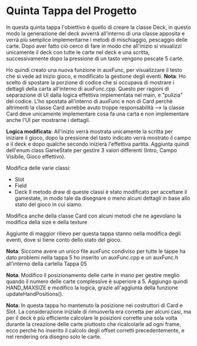 # Quinta Tappa del Progetto

In questa quinta tappa l'obiettivo è quello di creare la classe Deck, in questo modo la generazione del deck avverrà all'interno di una classe apposita e verrà più semplice implementarne i metodi di mischiaggio, pescaggio delle carte.
Dopo aver fatto ciò cerco di fare in modo che all'inizio si visualizzi unicamente il deck con tutte le carte nel deck e una scritta, successivamente dopo la pressione di un tasto vengono pescate 5 carte. 

Ho quindi creato una nuova funzione in auxFunc, per visualizzare il testo che si vede ad inizio gioco, e modificato la gestione degli eventi. 
**Nota**: Ho scelto di spostare la porzione di codice che si occupava di mostrare i dettagli della carta all'interno di auxFunc.cpp. Questo per ragioni di separazione di UI dalla logica effettiva implementata nel main, e "pulizia" del codice. L'ho spostata all'interno di auxFunc e non di Card perchè altrimenti la classe Card avrebbe avuto troppe responsabilità --> la classe Card deve unicamente implementare cosa fa una carta e non implementare anche l'UI per mostrarne i dettagli.

**Logica modificata**: All'inizio verrà mostrata unicamente la scritta per iniziare il gioco, dopo la pressione del tasto indicato verrà mostrato il campo e il deck e dopo qualche secondo inizierà l'effettiva partita.
Aggiunta quindi dell'enum class GameState per gestire 3 valori differenti (Intro, Campo Visibile, Gioco effettivo).

Modifica delle varie classi:
- Slot
- Field
- Deck
Il metodo draw di queste classi è stato modificato per accettare il gamestate, in modo tale da disegnare o meno alcuni dettagli in base allo stato del gioco in cui siamo.

Modifica anche della classe Card con alcuni metodi che ne agevolano la modifica della size e della texture

Aggiunte di maggior rilievo per questa tappa stanno nella modifica degli eventi, dove si tiene conto dello stato del gioco.


**Nota**: Siccome avere un unico file auxFunc condiviso per tutte le tappe ha dato problemi nella tappa 5 ho inserito un auxFunc.cpp e un auxFunc.h all'interno della cartella Tappa 05 



**Nota**: Modifico il posizionamento delle carte in mano per gestire meglio quando il numero delle carte complessive è superiore a 5. Aggiungo quindi HAND_MAXSIZE e modifico la logica, grazie all'aggiunta della funzione updateHandPositions().




**Nota**: In questa tappa ho mantenuto la posizione nei costruttori di Card e Slot. La considerazione iniziale di rimuoverla era corretta per alcuni casi, ma per il deck è più efficiente calcolare le posizioni corrette una sola volta durante la creazione delle carte piuttosto che ricalcolarle ad ogni frame, ecco perchè ho inserito il calcolo degli offset corretti precedentemente, e nel rendering ora disegno solo le carte.

